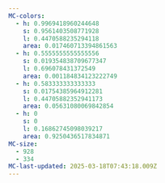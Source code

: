```yaml
---
MC-colors:
  - h: 0.9969418960244648
    s: 0.9561403508771928
    l: 0.4470588235294118
    area: 0.017460713394861563
  - h: 0.5555555555555556
    s: 0.019354838709677347
    l: 0.696078431372549
    area: 0.001184834123222749
  - h: 0.583333333333333
    s: 0.01754385964912281
    l: 0.44705882352941173
    area: 0.05631080069842854
  - h: 0
    s: 0
    l: 0.16862745098039217
    area: 0.9250436517834871
MC-size:
  - 928
  - 334
MC-last-updated: 2025-03-18T07:43:18.009Z
---
```

